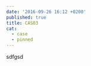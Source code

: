 ```yaml
---
date: '2016-09-26 16:12 +0200'
published: true
title: CAS03
cat:
  - case
  - pinned
---
```

sdfgsd
